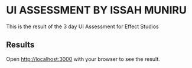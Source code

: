 # UI ASSESSMENT BY ISSAH MUNIRU
This is the result of the 3 day UI Assessment for Effect Studios 


## Results

Open [http://localhost:3000](http://localhost:3000) with your browser to see the result.
